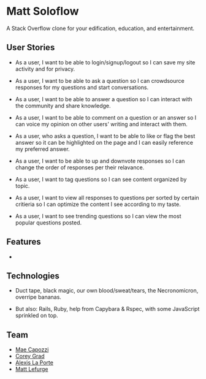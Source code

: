 # Matt Soloflow
A Stack Overflow clone for your edification, education, and entertainment.

## User Stories
- As a user, I want to be able to login/signup/logout so I can save my site activity and for privacy.

- As a user, I want to be able to ask a question so I can crowdsource responses for my questions and start conversations.

- As a user, I want to be able to answer a question so I can interact with the community and share knowledge.

- As a user, I want to be able to comment on a question or an answer so I can voice my opinion on other users' writing and interact with them.

- As a user, who asks a question, I want to be able to like or flag the best answer so it can be highlighted on the page and I can easily reference my preferred answer.

- As a user, I want to be able to up and downvote responses so I can change the order of responses per their relavance.

- As a user, I want to tag questions so I can see content organized by topic.

- As a user, I want to view all responses to questions per sorted by certain critieria so I can optimize the content I see according to my taste.

- As a user, I want to see trending questions so I can view the most popular questions posted.

## Features
*

## Technologies
* Duct tape, black magic, our own blood/sweat/tears, the Necronomicron, overripe bananas.

* But also: Rails, Ruby, help from Capybara & Rspec, with some JavaScript sprinkled on top.

## Team
* [Mae Capozzi](https://github.com/maecapozzi)
* [Corey Grad](https://github.com/cgrad01)
* [Alexis La Porte](https://github.com/aklap)
* [Matt Lefurge](https://github.com/mlefurge)
